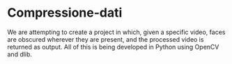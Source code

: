 # Compressione-dati
We are attempting to create a project in which, given a specific video, faces are obscured wherever they are present, and the processed video is returned as output. 
All of this is being developed in Python using OpenCV and dlib.

